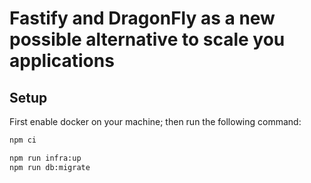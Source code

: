 # Fastify and DragonFly as a new possible alternative to scale you applications

## Setup

First enable docker on your machine; then run the following command:

```bash
npm ci

npm run infra:up
npm run db:migrate
```
